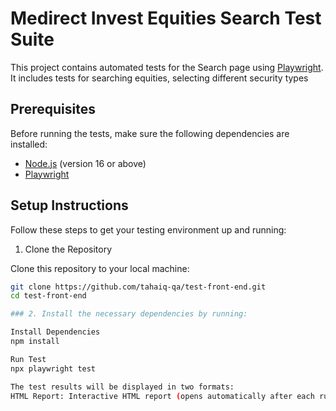 # Medirect Invest Equities Search Test Suite

This project contains automated tests for the Search page using [Playwright](https://playwright.dev). It includes tests for searching equities, selecting different security types

## Prerequisites

Before running the tests, make sure the following dependencies are installed:

- [Node.js](https://nodejs.org) (version 16 or above)
- [Playwright](https://playwright.dev/docs/intro)

## Setup Instructions

Follow these steps to get your testing environment up and running:

1. Clone the Repository

Clone this repository to your local machine:

```bash
git clone https://github.com/tahaiq-qa/test-front-end.git
cd test-front-end

### 2. Install the necessary dependencies by running:

Install Dependencies 
npm install

Run Test
npx playwright test

The test results will be displayed in two formats:
HTML Report: Interactive HTML report (opens automatically after each run).
